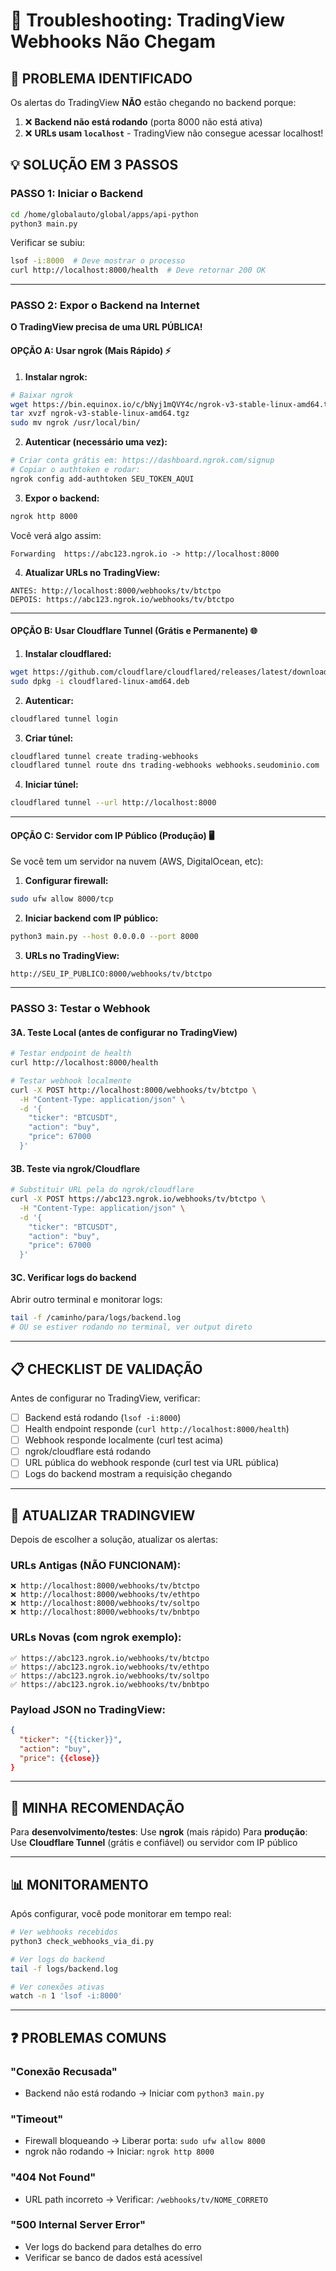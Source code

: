 # 🔧 Troubleshooting: TradingView Webhooks Não Chegam

## 🚨 PROBLEMA IDENTIFICADO

Os alertas do TradingView **NÃO** estão chegando no backend porque:

1. ❌ **Backend não está rodando** (porta 8000 não está ativa)
2. ❌ **URLs usam `localhost`** - TradingView não consegue acessar localhost!

## 💡 SOLUÇÃO EM 3 PASSOS

### PASSO 1: Iniciar o Backend

```bash
cd /home/globalauto/global/apps/api-python
python3 main.py
```

Verificar se subiu:
```bash
lsof -i:8000  # Deve mostrar o processo
curl http://localhost:8000/health  # Deve retornar 200 OK
```

---

### PASSO 2: Expor o Backend na Internet

**O TradingView precisa de uma URL PÚBLICA!**

#### OPÇÃO A: Usar ngrok (Mais Rápido) ⚡

1. **Instalar ngrok:**
```bash
# Baixar ngrok
wget https://bin.equinox.io/c/bNyj1mQVY4c/ngrok-v3-stable-linux-amd64.tgz
tar xvzf ngrok-v3-stable-linux-amd64.tgz
sudo mv ngrok /usr/local/bin/
```

2. **Autenticar (necessário uma vez):**
```bash
# Criar conta grátis em: https://dashboard.ngrok.com/signup
# Copiar o authtoken e rodar:
ngrok config add-authtoken SEU_TOKEN_AQUI
```

3. **Expor o backend:**
```bash
ngrok http 8000
```

Você verá algo assim:
```
Forwarding  https://abc123.ngrok.io -> http://localhost:8000
```

4. **Atualizar URLs no TradingView:**
```
ANTES: http://localhost:8000/webhooks/tv/btctpo
DEPOIS: https://abc123.ngrok.io/webhooks/tv/btctpo
```

---

#### OPÇÃO B: Usar Cloudflare Tunnel (Grátis e Permanente) 🌐

1. **Instalar cloudflared:**
```bash
wget https://github.com/cloudflare/cloudflared/releases/latest/download/cloudflared-linux-amd64.deb
sudo dpkg -i cloudflared-linux-amd64.deb
```

2. **Autenticar:**
```bash
cloudflared tunnel login
```

3. **Criar túnel:**
```bash
cloudflared tunnel create trading-webhooks
cloudflared tunnel route dns trading-webhooks webhooks.seudominio.com
```

4. **Iniciar túnel:**
```bash
cloudflared tunnel --url http://localhost:8000
```

---

#### OPÇÃO C: Servidor com IP Público (Produção) 🖥️

Se você tem um servidor na nuvem (AWS, DigitalOcean, etc):

1. **Configurar firewall:**
```bash
sudo ufw allow 8000/tcp
```

2. **Iniciar backend com IP público:**
```bash
python3 main.py --host 0.0.0.0 --port 8000
```

3. **URLs no TradingView:**
```
http://SEU_IP_PUBLICO:8000/webhooks/tv/btctpo
```

---

### PASSO 3: Testar o Webhook

#### 3A. Teste Local (antes de configurar no TradingView)

```bash
# Testar endpoint de health
curl http://localhost:8000/health

# Testar webhook localmente
curl -X POST http://localhost:8000/webhooks/tv/btctpo \
  -H "Content-Type: application/json" \
  -d '{
    "ticker": "BTCUSDT",
    "action": "buy",
    "price": 67000
  }'
```

#### 3B. Teste via ngrok/Cloudflare

```bash
# Substituir URL pela do ngrok/cloudflare
curl -X POST https://abc123.ngrok.io/webhooks/tv/btctpo \
  -H "Content-Type: application/json" \
  -d '{
    "ticker": "BTCUSDT",
    "action": "buy",
    "price": 67000
  }'
```

#### 3C. Verificar logs do backend

Abrir outro terminal e monitorar logs:
```bash
tail -f /caminho/para/logs/backend.log
# OU se estiver rodando no terminal, ver output direto
```

---

## 📋 CHECKLIST DE VALIDAÇÃO

Antes de configurar no TradingView, verificar:

- [ ] Backend está rodando (`lsof -i:8000`)
- [ ] Health endpoint responde (`curl http://localhost:8000/health`)
- [ ] Webhook responde localmente (curl test acima)
- [ ] ngrok/cloudflare está rodando
- [ ] URL pública do webhook responde (curl test via URL pública)
- [ ] Logs do backend mostram a requisição chegando

---

## 🔄 ATUALIZAR TRADINGVIEW

Depois de escolher a solução, atualizar os alertas:

### URLs Antigas (NÃO FUNCIONAM):
```
❌ http://localhost:8000/webhooks/tv/btctpo
❌ http://localhost:8000/webhooks/tv/ethtpo
❌ http://localhost:8000/webhooks/tv/soltpo
❌ http://localhost:8000/webhooks/tv/bnbtpo
```

### URLs Novas (com ngrok exemplo):
```
✅ https://abc123.ngrok.io/webhooks/tv/btctpo
✅ https://abc123.ngrok.io/webhooks/tv/ethtpo
✅ https://abc123.ngrok.io/webhooks/tv/soltpo
✅ https://abc123.ngrok.io/webhooks/tv/bnbtpo
```

### Payload JSON no TradingView:
```json
{
  "ticker": "{{ticker}}",
  "action": "buy",
  "price": {{close}}
}
```

---

## 🎯 MINHA RECOMENDAÇÃO

Para **desenvolvimento/testes**: Use **ngrok** (mais rápido)
Para **produção**: Use **Cloudflare Tunnel** (grátis e confiável) ou servidor com IP público

---

## 📊 MONITORAMENTO

Após configurar, você pode monitorar em tempo real:

```bash
# Ver webhooks recebidos
python3 check_webhooks_via_di.py

# Ver logs do backend
tail -f logs/backend.log

# Ver conexões ativas
watch -n 1 'lsof -i:8000'
```

---

## ❓ PROBLEMAS COMUNS

### "Conexão Recusada"
- Backend não está rodando → Iniciar com `python3 main.py`

### "Timeout"
- Firewall bloqueando → Liberar porta: `sudo ufw allow 8000`
- ngrok não rodando → Iniciar: `ngrok http 8000`

### "404 Not Found"
- URL path incorreto → Verificar: `/webhooks/tv/NOME_CORRETO`

### "500 Internal Server Error"
- Ver logs do backend para detalhes do erro
- Verificar se banco de dados está acessível
